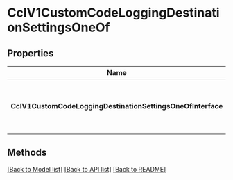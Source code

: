 # CclV1CustomCodeLoggingDestinationSettingsOneOf

## Properties

Name | Type | Description | Notes
------------ | ------------- | ------------- | -------------
**CclV1CustomCodeLoggingDestinationSettingsOneOfInterface** | **interface { GetKind() string }** | An interface that can hold any of the proper implementing types |

## Methods


[[Back to Model list]](../README.md#documentation-for-models) [[Back to API list]](../README.md#documentation-for-api-endpoints) [[Back to README]](../README.md)


